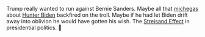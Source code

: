Trump really wanted to run against Bernie Sanders. Maybe all that <a href="http://scripting.com/davenet/2000/08/27/michegas.html">michegas</a> about <a href="https://www.reuters.com/article/us-hunter-biden-ukraine/what-hunter-biden-did-on-the-board-of-ukrainian-energy-company-burisma-idUSKBN1WX1P7">Hunter Biden</a> backfired on the troll. Maybe if he had let Biden drift away into oblivion he would have gotten his wish. The <a href="https://en.wikipedia.org/wiki/Streisand_effect">Streisand Effect</a> in presidential politics. :rocket:
